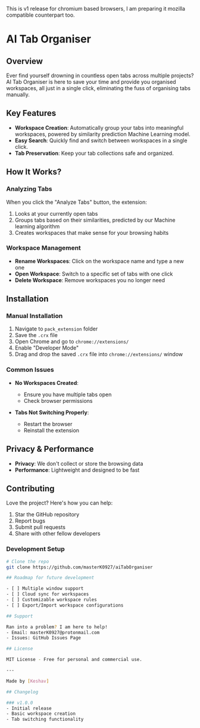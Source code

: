 This is v1 release for chromium based browsers, I am preparing it mozilla compatible counterpart too. 

# AI Tab Organiser

## Overview

Ever find yourself drowning in countless open tabs across multiple projects? AI Tab Organiser is here to save your time and provide you organised workspaces, all just in a single click, eliminating the fuss of organising tabs manually.

## Key Features

- **Workspace Creation**: Automatically group your tabs into meaningful workspaces, powered by similarity prediction Machine Learning model.
- **Easy Search**: Quickly find and switch between workspaces in a single click.
- **Tab Preservation**: Keep your tab collections safe and organized.

## How It Works?

### Analyzing Tabs

When you click the "Analyze Tabs" button, the extension:
1. Looks at your currently open tabs
2. Groups tabs based on their similarities, predicted by our Machine learning algorithm
3. Creates workspaces that make sense for your browsing habits

### Workspace Management

- **Rename Workspaces**: Click on the workspace name and type a new one
- **Open Workspace**: Switch to a specific set of tabs with one click
- **Delete Workspace**: Remove workspaces you no longer need

## Installation

<!-- ### From Chrome Web Store (Coming Soon!)
1. Open Chrome Web Store
2. Search "Tab Workspace Manager"
3. Click "Add to Chrome" -->

### Manual Installation
1. Navigate to `pack_extension` folder
2. Save the `.crx` file
3. Open Chrome and go to `chrome://extensions/`
4. Enable "Developer Mode"
5. Drag and drop the saved `.crx` file into `chrome://extensions/` window

### Common Issues

- **No Workspaces Created**: 
  - Ensure you have multiple tabs open
  - Check browser permissions

- **Tabs Not Switching Properly**:
  - Restart the browser
  - Reinstall the extension

## Privacy & Performance

- **Privacy**: We don't collect or store the browsing data
- **Performance**: Lightweight and designed to be fast

## Contributing

Love the project? Here's how you can help:

1. Star the GitHub repository
2. Report bugs
3. Submit pull requests
4. Share with other fellow developers

### Development Setup

```bash
# Clone the repo
git clone https://github.com/masterK0927/aiTabOrganiser

## Roadmap for future development

- [ ] Multiple window support
- [ ] Cloud sync for workspaces
- [ ] Customizable workspace rules
- [ ] Export/Import workspace configurations

## Support

Ran into a problem? I am here to help!
- Email: masterK0927@protonmail.com
- Issues: GitHub Issues Page

## License

MIT License - Free for personal and commercial use.

---

Made by [Keshav]

## Changelog

### v1.0.0
- Initial release
- Basic workspace creation
- Tab switching functionality